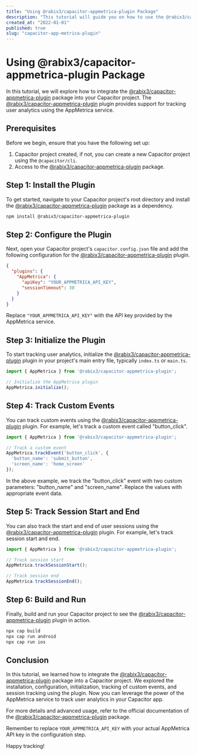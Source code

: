 ```yaml
---
title: "Using @rabix3/capacitor-appmetrica-plugin Package"
description: "This tutorial will guide you on how to use the @rabix3/capacitor-appmetrica-plugin package in your Capacitor project."
created_at: "2022-01-01"
published: true
slug: "capacitor-app-metrica-plugin"
---
```


# Using @rabix3/capacitor-appmetrica-plugin Package

In this tutorial, we will explore how to integrate the [@rabix3/capacitor-appmetrica-plugin](https://www.npmjs.com/package/@rabix3/capacitor-appmetrica-plugin) package into your Capacitor project. The [@rabix3/capacitor-appmetrica-plugin](https://www.npmjs.com/package/@rabix3/capacitor-appmetrica-plugin) plugin provides support for tracking user analytics using the AppMetrica service.

## Prerequisites

Before we begin, ensure that you have the following set up:

1. Capacitor project created, if not, you can create a new Capacitor project using the `@capacitor/cli`.
2. Access to the [@rabix3/capacitor-appmetrica-plugin](https://www.npmjs.com/package/@rabix3/capacitor-appmetrica-plugin) package.

## Step 1: Install the Plugin

To get started, navigate to your Capacitor project's root directory and install the [@rabix3/capacitor-appmetrica-plugin](https://www.npmjs.com/package/@rabix3/capacitor-appmetrica-plugin) package as a dependency.

```bash
npm install @rabix3/capacitor-appmetrica-plugin
```

## Step 2: Configure the Plugin

Next, open your Capacitor project's `capacitor.config.json` file and add the following configuration for the [@rabix3/capacitor-appmetrica-plugin](https://www.npmjs.com/package/@rabix3/capacitor-appmetrica-plugin) plugin.

```json
{
  "plugins": {
    "AppMetrica": {
      "apiKey": "YOUR_APPMETRICA_API_KEY",
      "sessionTimeout": 30
    }
  }
}
```

Replace `"YOUR_APPMETRICA_API_KEY"` with the API key provided by the AppMetrica service.

## Step 3: Initialize the Plugin

To start tracking user analytics, initialize the [@rabix3/capacitor-appmetrica-plugin](https://www.npmjs.com/package/@rabix3/capacitor-appmetrica-plugin) plugin in your project's main entry file, typically `index.ts` or `main.ts`.

```typescript
import { AppMetrica } from '@rabix3/capacitor-appmetrica-plugin';

// Initialize the AppMetrica plugin
AppMetrica.initialize();
```

## Step 4: Track Custom Events

You can track custom events using the [@rabix3/capacitor-appmetrica-plugin](https://www.npmjs.com/package/@rabix3/capacitor-appmetrica-plugin) plugin. For example, let's track a custom event called "button_click".

```typescript
import { AppMetrica } from '@rabix3/capacitor-appmetrica-plugin';

// Track a custom event
AppMetrica.trackEvent('button_click', {
  'button_name': 'submit_button',
  'screen_name': 'home_screen'
});
```

In the above example, we track the "button_click" event with two custom parameters: "button_name" and "screen_name". Replace the values with appropriate event data.

## Step 5: Track Session Start and End

You can also track the start and end of user sessions using the [@rabix3/capacitor-appmetrica-plugin](https://www.npmjs.com/package/@rabix3/capacitor-appmetrica-plugin) plugin. For example, let's track session start and end.

```typescript
import { AppMetrica } from '@rabix3/capacitor-appmetrica-plugin';

// Track session start
AppMetrica.trackSessionStart();

// Track session end
AppMetrica.trackSessionEnd();
```

## Step 6: Build and Run

Finally, build and run your Capacitor project to see the [@rabix3/capacitor-appmetrica-plugin](https://www.npmjs.com/package/@rabix3/capacitor-appmetrica-plugin) plugin in action.

```bash
npx cap build
npx cap run android
npx cap run ios
```

## Conclusion

In this tutorial, we learned how to integrate the [@rabix3/capacitor-appmetrica-plugin](https://www.npmjs.com/package/@rabix3/capacitor-appmetrica-plugin) package into a Capacitor project. We explored the installation, configuration, initialization, tracking of custom events, and session tracking using the plugin. Now you can leverage the power of the AppMetrica service to track user analytics in your Capacitor app.

For more details and advanced usage, refer to the official documentation of the [@rabix3/capacitor-appmetrica-plugin](https://www.npmjs.com/package/@rabix3/capacitor-appmetrica-plugin) package.

Remember to replace `YOUR_APPMETRICA_API_KEY` with your actual AppMetrica API key in the configuration step.

Happy tracking!
